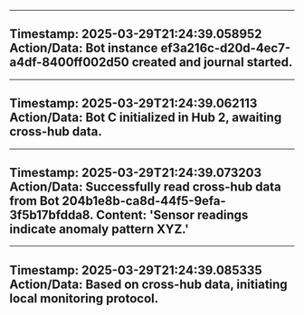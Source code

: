 
---
**Timestamp:** 2025-03-29T21:24:39.058952
**Action/Data:**
Bot instance ef3a216c-d20d-4ec7-a4df-8400ff002d50 created and journal started.
---

---
**Timestamp:** 2025-03-29T21:24:39.062113
**Action/Data:**
Bot C initialized in Hub 2, awaiting cross-hub data.
---

---
**Timestamp:** 2025-03-29T21:24:39.073203
**Action/Data:**
Successfully read cross-hub data from Bot 204b1e8b-ca8d-44f5-9efa-3f5b17bfdda8. Content: 'Sensor readings indicate anomaly pattern XYZ.'
---

---
**Timestamp:** 2025-03-29T21:24:39.085335
**Action/Data:**
Based on cross-hub data, initiating local monitoring protocol.
---
